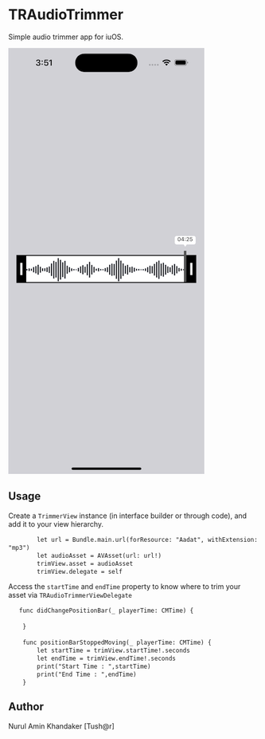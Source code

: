 # TRAudioTrimmer

 Simple audio trimmer app for iuOS.

![Screenshot](./TRAudioTrimmer.png)


## Usage

Create a `TrimmerView` instance (in interface builder or through code), and add it to your view hierarchy.

```
        let url = Bundle.main.url(forResource: "Aadat", withExtension: "mp3")
        let audioAsset = AVAsset(url: url!)
        trimView.asset = audioAsset
        trimView.delegate = self
```
Access the `startTime` and `endTime` property to know where to trim your asset via `TRAudioTrimmerViewDelegate`

```
   func didChangePositionBar(_ playerTime: CMTime) {
        
    }
    
    func positionBarStoppedMoving(_ playerTime: CMTime) {
        let startTime = trimView.startTime!.seconds
        let endTime = trimView.endTime!.seconds
        print("Start Time : ",startTime)
        print("End Time : ",endTime)
    }
```


## Author

Nurul Amin Khandaker [Tush@r]

